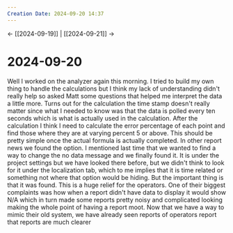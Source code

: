 ```yaml
---
Creation Date: 2024-09-20 14:37
---
```


<- [[2024-09-19]] | [[2024-09-21]]  ->

# 2024-09-20
Well I worked on the analyzer again this morning. I tried to build my own thing to handle the calculations but I think my lack of understanding didn't really help so asked Matt some questions that helped me interpret the data a little more. Turns out for the calculation the time stamp doesn't really matter since what I needed to know was that the data is polled every ten seconds which is what is actually used in the calculation. After the calculation I think I need to calculate the error percentage of each point and find those where they are at varying percent 5 or above. This should be pretty simple once the actual formula is actually completed. In other report news we found the option. I mentioned last time that we wanted to find a way to change the no data message and we finally found it. It is under the project settings but we have looked there before, but we didn't think to look for it under the localization tab, which to me implies that it is time related or something not where that option would be hiding. But the important thing is that it was found. This is a huge relief for the operators. One of their biggest complaints was how when a report didn't have data to display it would show N/A which in turn made some reports pretty noisy and complicated looking making the whole point of having a report moot. Now that we have a way to mimic their old system, we have already seen reports of operators report that reports are much clearer